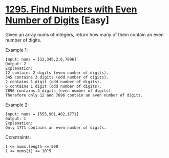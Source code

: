 # [1295. Find Numbers with Even Number of Digits](https://leetcode.com/problems/find-numbers-with-even-number-of-digits/) [Easy]

Given an array nums of integers, return how many of them contain an even number of digits.
 

Example 1:
```
Input: nums = [12,345,2,6,7896]
Output: 2
Explanation: 
12 contains 2 digits (even number of digits). 
345 contains 3 digits (odd number of digits). 
2 contains 1 digit (odd number of digits). 
6 contains 1 digit (odd number of digits). 
7896 contains 4 digits (even number of digits). 
Therefore only 12 and 7896 contain an even number of digits.
```
Example 2:
```
Input: nums = [555,901,482,1771]
Output: 1 
Explanation: 
Only 1771 contains an even number of digits.
 ```

Constraints:
```
1 <= nums.length <= 500
1 <= nums[i] <= 10^5
```